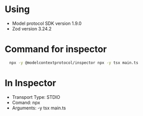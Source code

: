# Using
- Model protocol SDK version 1.9.0
- Zod version 3.24.2

# Command for inspector
```bash
  npx -y @modelcontextprotocol/inspector npx -y tsx main.ts
```

# In Inspector
- Transport Type: STDIO
- Comand: npx
- Arguments: -y tsx main.ts

